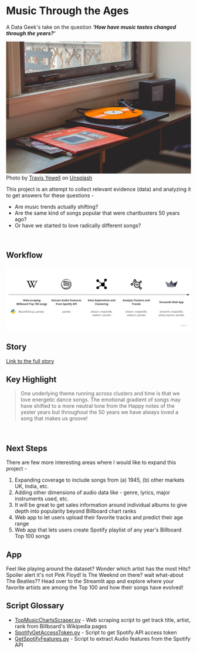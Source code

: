 # Music Through the Ages

A Data Geek's take on the question ***'How have music tastes changed through the years?'***


![](/images/window_vinyl.jpg)
<span>Photo by <a href="https://unsplash.com/@shutters_guild?utm_source=unsplash&amp;utm_medium=referral&amp;utm_content=creditCopyText">Travis Yewell</a> on <a href="https://unsplash.com/@tanulmathur/likes?utm_source=unsplash&amp;utm_medium=referral&amp;utm_content=creditCopyText">Unsplash</a></span>

This project is an attempt to collect relevant evidence (data) and analyzing it to get answers for these questions - 

* Are music trends actually shifting? 
* Are the same kind of songs popular that were chartbusters 50 years ago? 
* Or have we started to love radically different songs?  

&nbsp;

## Workflow
![](/plots/Workflow.jpg)

## Story
[Link to the full story](./Story.md)

## Key Highlight
> One underlying theme running across clusters and time is that we love energetic dance songs. The emotional gradient of songs may have shifted to a more neutral tone from the Happy notes of the yester years but throughout the 50 years we have always loved a song that makes us groove!  

&nbsp;

## Next Steps
There are few more interesting areas where I would like to expand this project -
1. Expanding coverage to include songs from (a) 1945, (b) other markets UK, India, etc.
2. Adding other dimensions of audio data like - genre, lyrics, major instruments used, etc.
3. It will be great to get sales information around individual albums to give depth into popularity beyond Billboard chart ranks
4. Web app to let users upload their favorite tracks and predict their age range
5. Web app that lets users create Spotify playlist of any year's Billboard Top 100 songs

## App
Feel like playing around the dataset? Wonder which artist has the most Hits? Spoiler alert it's not Pink Floyd! Is The Weeknd on there? wait what-about The Beatles?? Head over to the Streamlit app and explore where your favorite artists are among the Top 100 and how their songs have evolved!

## Script Glossary
* [TopMusicChartsScraper.py](https://github.com/tanul-mathur/music-through-the-ages/blob/master/TopMusicChartsScraper.py) - Web scraping script to get track title, artist, rank from Billboard's Wikipedia pages
* [SpotifyGetAccessToken.py](https://github.com/tanul-mathur/music-through-the-ages/blob/master/SpotifyGetAccessToken.py) - Script to get Spotify API access token
* [GetSpotifyFeatures.py](https://github.com/tanul-mathur/music-through-the-ages/blob/master/GetSpotifyFeatures.py) - Script to extract Audio features from the Spotify API